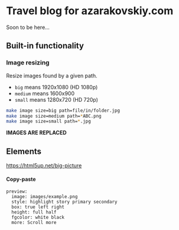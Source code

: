 # Travel blog for azarakovskiy.com

Soon to be here...

## Built-in functionality

### Image resizing

Resize images found by a given path.

- `big` means 1920x1080 (HD 1080p)
- `medium` means 1600x900
- `small` means 1280x720 (HD 720p)


```bash
make image size=big path=file/in/folder.jpg
make image size=medium path=*ABC.png
make image size=small path=*.jpg
```

**IMAGES ARE REPLACED**

## Elements

https://html5up.net/big-picture

#### Copy-paste
```
preview:
  image: images/example.png
  style: highlight story primary secondary
  box: true left right
  height: full half
  fgcolor: white black
  more: Scroll more
```
